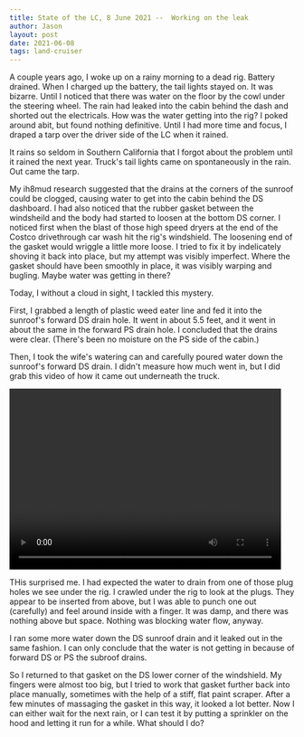 ```yaml
---
title: State of the LC, 8 June 2021 --  Working on the leak
author: Jason
layout: post
date: 2021-06-08
tags: land-cruiser
---
```


A couple years ago, I woke up on a rainy morning to a dead rig.  Battery drained.  When I charged up the battery, the tail lights stayed on.  It was bizarre.   Until I noticed that there was water on the floor by the cowl under the steering wheel.  The rain had leaked into the cabin behind the dash and shorted out the electricals.  How was the water getting into the rig?  I poked around abit, but found nothing definitive.  Until I had more time and focus, I draped a tarp over the driver side of the LC when it rained.

It rains so seldom in Southern California that I forgot about the problem until it rained the next year.  Truck's tail lights came on spontaneously in the rain.  Out came the tarp.

My ih8mud research suggested that the drains at the corners of the sunroof could be clogged, causing water to get into the cabin behind the DS dashboard.  I had also noticed that the rubber gasket between the windsheild and the body had started to loosen at the bottom DS corner.  I noticed first when the blast of those high speed dryers at the end of the Costco drivethrough car wash hit the rig's windshield.  The loosening end of the gasket would wriggle a little more loose.  I tried to fix it by indelicately shoving it back into place, but my attempt was visibly imperfect.  Where the gasket should have been smoothly in place, it was visibly warping and bugling.  Maybe water was getting in there?

Today, I without a cloud in sight, I tackled this mystery.

First, I grabbed a length of plastic weed eater line and fed it into the sunroof's forward DS drain hole.  It went in about 5.5 feet, and it went in about the same in the forward PS drain hole.  I concluded that the drains were clear.  (There's been no moisture on the PS side of the cabin.)

Then, I took the wife's watering can and carefully poured water down the sunroof's forward DS drain.  I didn't measure how much went in, but I did grab this video of how it came out underneath the truck.

<video width="480" height="320" controls="controls">
  <source src="/assets/media/draining-subroof-water-720p.mov" type="video/mov">
</video>

THis surprised me.  I had expected the water to drain from one of those plug holes we see under the rig.  I crawled under the rig to look at the plugs.  They appear to be inserted from above, but I was able to punch one out (carefully) and feel around inside with a finger.  It was damp, and there was nothing above but space.  Nothing was blocking water flow, anyway.

I ran some more water down the DS sunroof drain and it leaked out in the same fashion.  I can only conclude that the water is not getting in because of forward DS or PS the subroof drains.

So I returned to that gasket on the DS lower corner of the windshield.  My fingers were almost too big, but I tried to work that gasket further back into place manually, sometimes with the help of a stiff, flat paint scraper.  After a few minutes of massaging the gasket in this way, it looked a lot better.   Now I can either wait for the next rain, or I can test it by putting a sprinkler on the hood and letting it run for a while.  What should I do?